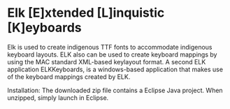 # Elk [E]xtended [L]inquistic [K]eyboards

Elk is used to create indigenous TTF fonts to accommodate indigenous keyboard layouts. ELK also can be used to create keyboard mappings by using the MAC standard XML-based keylayout format. A second ELK application ELKKeyboards, is a windows-based application that makes use of the keyboard mappings created by ELK.

Installation: The downloaded zip file contains a Eclipse Java project. When unzipped, simply launch in Eclipse.
